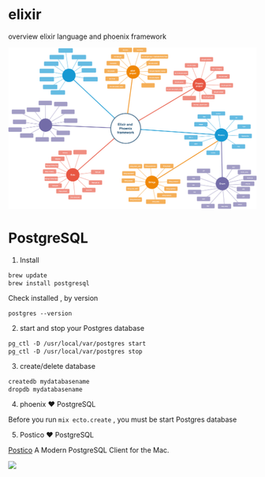 # elixir
overview elixir language and phoenix framework

<img src ="https://raw.githubusercontent.com/ttpho/elixir/master/elixir_phoenix_framework.png" />

# PostgreSQL

1. Install 

```
brew update
brew install postgresql
```
Check installed , by version 

```
postgres --version
```

2. start and stop your Postgres database

```
pg_ctl -D /usr/local/var/postgres start
pg_ctl -D /usr/local/var/postgres stop
```

3. create/delete database 


```
createdb mydatabasename
dropdb mydatabasename
```

4. phoenix ❤️ PostgreSQL

Before you run ```mix ecto.create``` , you must be start Postgres database

5. Postico ❤️ PostgreSQL

[Postico](https://eggerapps.at/postico/) A Modern PostgreSQL Client for the Mac.

<img src = "https://eggerapps.at/postico/screenshots/table-content-view.png" width = "500" />
